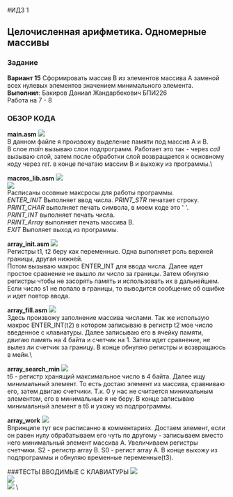#ИДЗ 1
## Целочисленная арифметика. Одномерные массивы
### Задание
**Вариант 15**
Сформировать массив B из элементов массива A заменой всех нулевых элементов значением минимального элемента.\
**Выполнил**: Бакиров Даниал Жандарбекович БПИ226\
Работа на 7 - 8 

### ОБЗОР КОДА
**main.asm**
<image src="/ИДЗ_1/images/main.png">\
В данном файле я произвожу выделение памяти под массив А и В.\
В слое _main_ вызываю слои подпрограмм. Работает это так - через _call_ вызываю слой, затем после обработки слой возвращается к основному коду через _ret_. в конце печатаю массим В и выхожу из программы.\



**macros_lib.asm**
<image src="/ИДЗ_1/images/macroslib2.png"> \
<image src="/ИДЗ_1/images/macroslib.png"> \
Расписаны осовные максросы для работы программы.\
_ENTER_INIT_ Выполняет ввод числа.
_PRINT_STR_ печатает строку.
_PRINT_CHAR_ выполняет печать символа, в моем коде это ' '.\
_PRINT_INT_ выполняет печать числа.\
_PRINT_Array_ выполняет печать массива B.\
_EXIT_ Выполяет выход из программы.



**array_init.asm**
<image src="/ИДЗ_1/images/arrayinit.png"> \
Регистры t1, t2 беру как переменные. Одна выполняет роль верхней границы, другая нижней.\
Потом вызываю макрос ENTER_INT для ввода числа. Далее идет простое сравнение не вышло ли число за границы. Затем обнуляю регистры чтобы не засорять память и использовать их в дальнейшем.\
Если число s1 не попало в границы, то выводится сообщение об ошибке и идет повтор ввода. 



**array_fill.asm**
<image src="/ИДЗ_1/images/arrayfill.png"> \
Здесь произвожу заполнение массива числами. Так же использую макрос ENTER_INT(t2) в котором записываю в регистр t2 мое число введенное с клавиатуры. Далее записываю его в ячейку памяти, двигаю память на 4 байта и счетчик на 1. Затем идет сравнение, не вылез ли счетчик за границу. В конце обнуляю регистры и возвращаюсь в мейн.\



**array_search_min**
<image src="/ИДЗ_1/images/arraysearchmin.png"> \
t6 - регистр хранящий максимальное число в 4 байта. Далее ищу минимальный элемент. То есть достаю элемент из массива, сравниваю его, затем двигаю счетчики. Т.к. 0 у нас не считается минимальным элементом, его в минимальные я не беру. В конце записываю минимальный элемент в t6 и ухожу из подпрограммы.



**array_work**
<image src="/ИДЗ_1/images/arraywork.png"> \
Впринципе тут все расписанно в комментариях. Достаем элемент, если он равен нулу обрабатываем его чуть по другому - записываем вместо него минимальный элемент массива А. Увеличиваем регистры счетчики. S2 - регистр array B. S0 - регист array A. В конце выхожу из подпрограммы и обнуляю временные переменные(t3).


###ТЕСТЫ ВВОДИМЫЕ С КЛАВИАТУРЫ
<image src="/ИДЗ_1/images/testh1.png"> \
<image src="/ИДЗ_1/images/testh2.png"> \
<image src="/ИДЗ_1/images/testh3.png"> \
